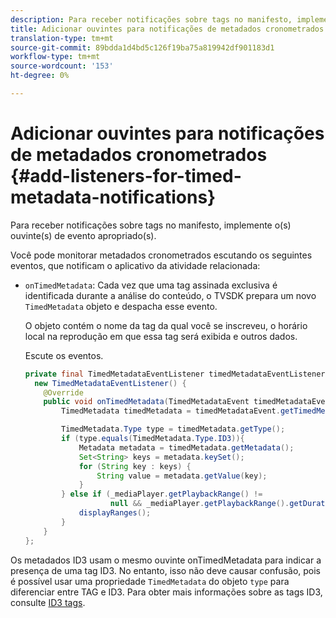```yaml
---
description: Para receber notificações sobre tags no manifesto, implemente o(s) ouvinte(s) de evento apropriado(s).
title: Adicionar ouvintes para notificações de metadados cronometrados
translation-type: tm+mt
source-git-commit: 89bdda1d4bd5c126f19ba75a819942df901183d1
workflow-type: tm+mt
source-wordcount: '153'
ht-degree: 0%

---
```



# Adicionar ouvintes para notificações de metadados cronometrados {#add-listeners-for-timed-metadata-notifications}

Para receber notificações sobre tags no manifesto, implemente o(s) ouvinte(s) de evento apropriado(s).

Você pode monitorar metadados cronometrados escutando os seguintes eventos, que notificam o aplicativo da atividade relacionada:

* `onTimedMetadata`: Cada vez que uma tag assinada exclusiva é identificada durante a análise do conteúdo, o TVSDK prepara um novo  `TimedMetadata` objeto e despacha esse evento.

   O objeto contém o nome da tag da qual você se inscreveu, o horário local na reprodução em que essa tag será exibida e outros dados.

   Escute os eventos.

   ```java
   private final TimedMetadataEventListener timedMetadataEventListener =  
     new TimedMetadataEventListener() { 
       @Override 
       public void onTimedMetadata(TimedMetadataEvent timedMetadataEvent) { 
           TimedMetadata timedMetadata = timedMetadataEvent.getTimedMetadata(); 
   
           TimedMetadata.Type type = timedMetadata.getType(); 
           if (type.equals(TimedMetadata.Type.ID3)){ 
               Metadata metadata = timedMetadata.getMetadata(); 
               Set<String> keys = metadata.keySet(); 
               for (String key : keys) { 
                   String value = metadata.getValue(key); 
               } 
           } else if (_mediaPlayer.getPlaybackRange() !=  
                      null && _mediaPlayer.getPlaybackRange().getDuration() > 0) { 
               displayRanges(); 
           } 
       } 
   }; 
   ```

Os metadados ID3 usam o mesmo ouvinte onTimedMetadata para indicar a presença de uma tag ID3. No entanto, isso não deve causar confusão, pois é possível usar uma propriedade `TimedMetadata` do objeto `type` para diferenciar entre TAG e ID3. Para obter mais informações sobre as tags ID3, consulte [ID3 tags](../../../tvsdk-1.4-for-android/notification-system/android-1.4-id3-metadata-retrieve.md).
